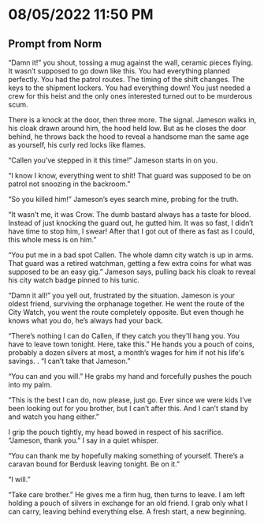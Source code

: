 # 08/05/2022 11:50 PM
## Prompt from Norm
 
“Damn it!” you shout, tossing a mug against the wall, ceramic pieces flying.  It wasn’t supposed to go down like this.  You had everything planned perfectly.  You had the patrol routes. The timing of the shift changes. The keys to the shipment lockers.  You had everything down!  You just needed a crew for this heist and the only ones interested turned out to be murderous scum.

There is a knock at the door, then three more.  The signal.  Jameson walks in, his cloak drawn around him, the hood held low.  But as he closes the door behind, he throws back the hood to reveal a handsome man the same age as yourself, his curly red locks like flames.

“Callen you’ve stepped in it this time!” Jameson starts in on you.

“I know I know, everything went to shit!  That guard was supposed to be on patrol not snoozing in the backroom.”

“So you killed him!” Jameson’s eyes search mine, probing for the truth.

“It wasn’t me, it was Crow.  The dumb bastard always has a taste for blood.  Instead of just knocking the guard out, he gutted him. It was so fast, I didn’t have time to stop him, I swear!  After that I got out of there as fast as I could, this whole mess is on him.”

“You put me in a bad spot Callen.  The whole damn city watch is up in arms.  That guard was a retired watchman, getting a few extra coins for what was supposed to be an easy gig.” Jameson says, pulling back his cloak to reveal his city watch badge pinned to his tunic.

“Damn it all!” you yell out, frustrated by the situation.  Jameson is your oldest friend, surviving the orphanage together.  He went the route of the City Watch, you went the route completely opposite.  But even though he knows what you do, he’s always had your back.

“There’s nothing I can do Callen, if they catch you they’ll hang you.  You have to leave town tonight.  Here, take this.”  He hands you a pouch of coins, probably a dozen silvers at most, a month’s wages for him if not his life's savings.
.
“I can’t take that Jameson.”

“You can and you will.” He grabs my hand and forcefully pushes the pouch into my palm.

“This is the best I can do, now please, just go. Ever since we were kids I’ve been looking out for you brother, but I can’t after this.  And I can’t stand by and watch you hang either.”

I grip the pouch tightly, my head bowed in respect of his sacrifice.  “Jameson, thank you.” I say in a quiet whisper.

“You can thank me by hopefully making something of yourself.  There’s a caravan bound for Berdusk leaving tonight.  Be on it.”

“I will.” 

“Take care brother.” He gives me a firm hug, then turns to leave.  I am left holding a pouch of silvers in exchange for an old friend.  I grab only what I can carry, leaving behind everything else.  A fresh start, a new beginning.